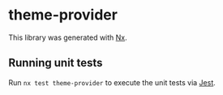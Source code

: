 # theme-provider

This library was generated with [Nx](https://nx.dev).

## Running unit tests

Run `nx test theme-provider` to execute the unit tests via [Jest](https://jestjs.io).
